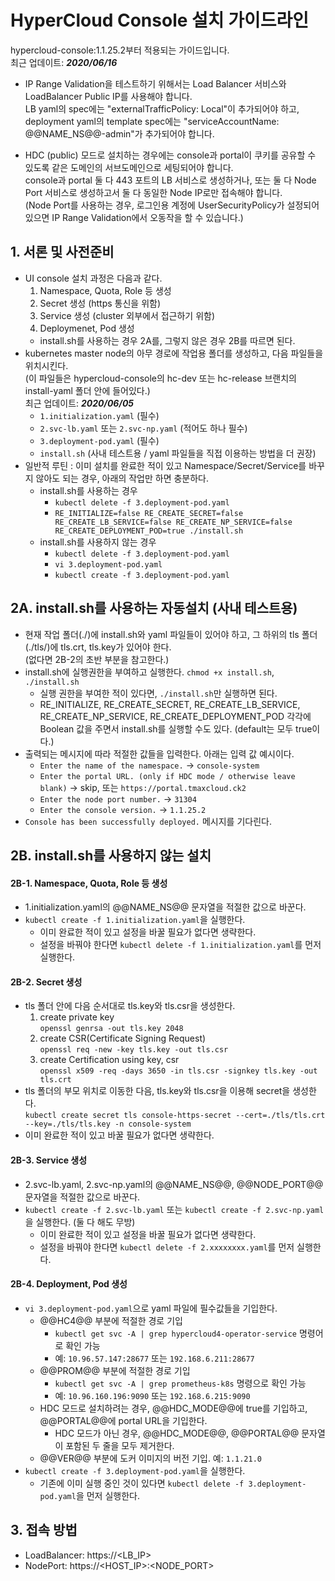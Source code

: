 # HyperCloud Console 설치 가이드라인
hypercloud-console:1.1.25.2부터 적용되는 가이드입니다.<br>
최근 업데이트: ***2020/06/16***

- IP Range Validation을 테스트하기 위해서는 Load Balancer 서비스와 LoadBalancer Public IP를 사용해야 합니다.<br>
LB yaml의 spec에는 "externalTrafficPolicy: Local"이 추가되어야 하고,<br>
deployment yaml의 template spec에는 "serviceAccountName: @@NAME_NS@@-admin"가 추가되어야 합니다.

- HDC (public) 모드로 설치하는 경우에는 console과 portal이 쿠키를 공유할 수 있도록 같은 도메인의 서브도메인으로 세팅되어야 합니다.<br>
console과 portal 둘 다 443 포트의 LB 서비스로 생성하거나, 또는 둘 다 Node Port 서비스로 생성하고서 둘 다 동일한 Node IP로만 접속해야 합니다.<br>
(Node Port를 사용하는 경우, 로그인용 계정에 UserSecurityPolicy가 설정되어 있으면 IP Range Validation에서 오동작을 할 수 있습니다.)

## 1. 서론 및 사전준비
- UI console 설치 과정은 다음과 같다.
  1. Namespace, Quota, Role 등 생성
  2. Secret 생성 (https 통신을 위함)
  3. Service 생성 (cluster 외부에서 접근하기 위함)
  4. Deploymenet, Pod 생성
  - install.sh를 사용하는 경우 2A를, 그렇지 않은 경우 2B를 따르면 된다.
- kubernetes master node의 아무 경로에 작업용 폴더를 생성하고, 다음 파일들을 위치시킨다.<br>
  (이 파일들은 hypercloud-console의 hc-dev 또는 hc-release 브랜치의 install-yaml 폴더 안에 들어있다.)<br>
  최근 업데이트: ***2020/06/05***
  - `1.initialization.yaml` (필수)
  - `2.svc-lb.yaml` 또는 `2.svc-np.yaml` (적어도 하나 필수)
  - `3.deployment-pod.yaml` (필수)
  - `install.sh` (사내 테스트용 / yaml 파일들을 직접 이용하는 방법을 더 권장)
- 일반적 루틴 : 이미 설치를 완료한 적이 있고 Namespace/Secret/Service를 바꾸지 않아도 되는 경우, 아래의 작업만 하면 충분하다.
  - install.sh를 사용하는 경우
      - `kubectl delete -f 3.deployment-pod.yaml`
      - `RE_INITIALIZE=false RE_CREATE_SECRET=false RE_CREATE_LB_SERVICE=false RE_CREATE_NP_SERVICE=false RE_CREATE_DEPLOYMENT_POD=true ./install.sh`
  - install.sh를 사용하지 않는 경우
      - `kubectl delete -f 3.deployment-pod.yaml`
      - `vi 3.deployment-pod.yaml`
      - `kubectl create -f 3.deployment-pod.yaml`


## 2A. install.sh를 사용하는 자동설치 (사내 테스트용)
- 현재 작업 폴더(./)에 install.sh와 yaml 파일들이 있어야 하고, 그 하위의 tls 폴더(./tls/)에 tls.crt, tls.key가 있어야 한다.<br>
(없다면 2B-2의 초반 부분을 참고한다.)
- install.sh에 실행권한을 부여하고 실행한다. `chmod +x install.sh`, `./install.sh`
  - 실행 권한을 부여한 적이 있다면, `./install.sh`만 실행하면 된다.
  - RE_INITIALIZE, RE_CREATE_SECRET, RE_CREATE_LB_SERVICE, RE_CREATE_NP_SERVICE, RE_CREATE_DEPLOYMENT_POD 각각에 Boolean 값을 주면서 install.sh를 실행할 수도 있다. (default는 모두 true이다.)
- 출력되는 메시지에 따라 적절한 값들을 입력한다. 아래는 입력 값 예시이다.
  - `Enter the name of the namespace.` -> `console-system`
  - `Enter the portal URL. (only if HDC mode / otherwise leave blank)` -> skip, 또는 `https://portal.tmaxcloud.ck2`
  - `Enter the node port number.` -> `31304`
  - `Enter the console version.` -> `1.1.25.2`
- `Console has been successfully deployed.` 메시지를 기다린다.


## 2B. install.sh를 사용하지 않는 설치

#### 2B-1. Namespace, Quota, Role 등 생성
- 1.initialization.yaml의 @@NAME_NS@@ 문자열을 적절한 값으로 바꾼다.
- `kubectl create -f 1.initialization.yaml`을 실행한다.
  - 이미 완료한 적이 있고 설정을 바꿀 필요가 없다면 생략한다.
  - 설정을 바꿔야 한다면 `kubectl delete -f 1.initialization.yaml`를 먼저 실행한다.

#### 2B-2. Secret 생성
- tls 폴더 안에 다음 순서대로 tls.key와 tls.csr을 생성한다.
  1. create private key<br>
    `openssl genrsa -out tls.key 2048`
  2. create CSR(Certificate Signing Request)<br>
    `openssl req -new -key tls.key -out tls.csr`
  3. create Certification using key, csr<br>
    `openssl x509 -req -days 3650 -in tls.csr -signkey tls.key -out tls.crt`
- tls 폴더의 부모 위치로 이동한 다음, tls.key와 tls.csr을 이용해 secret을 생성한다.<br>
  `kubectl create secret tls console-https-secret --cert=./tls/tls.crt --key=./tls/tls.key -n console-system`
- 이미 완료한 적이 있고 바꿀 필요가 없다면 생략한다.

#### 2B-3. Service 생성
- 2.svc-lb.yaml, 2.svc-np.yaml의 @@NAME_NS@@, @@NODE_PORT@@ 문자열을 적절한 값으로 바꾼다.
- `kubectl create -f 2.svc-lb.yaml` 또는 `kubectl create -f 2.svc-np.yaml`을 실행한다. (둘 다 해도 무방)
  - 이미 완료한 적이 있고 설정을 바꿀 필요가 없다면 생략한다.
  - 설정을 바꿔야 한다면 `kubectl delete -f 2.xxxxxxxx.yaml`를 먼저 실행한다.

#### 2B-4. Deployment, Pod 생성
- `vi 3.deployment-pod.yaml`으로 yaml 파일에 필수값들을 기입한다.
  - @@HC4@@ 부분에 적절한 경로 기입 
    - `kubectl get svc -A | grep hypercloud4-operator-service` 명령어로 확인 가능
    - 예: `10.96.57.147:28677` 또는 `192.168.6.211:28677`
  - @@PROM@@ 부분에 적절한 경로 기입 
    - `kubectl get svc -A | grep prometheus-k8s` 명령으로 확인 가능
    - 예: `10.96.160.196:9090` 또는 `192.168.6.215:9090`
  - HDC 모드로 설치하려는 경우, @@HDC_MODE@@에 true를 기입하고, @@PORTAL@@에 portal URL을 기입한다.
      - HDC 모드가 아닌 경우, @@HDC_MODE@@, @@PORTAL@@ 문자열이 포함된 두 줄을 모두 제거한다.
  - @@VER@@ 부분에 도커 이미지의 버전 기입. 예: `1.1.21.0`
- `kubectl create -f 3.deployment-pod.yaml`을 실행한다.
  - 기존에 이미 실행 중인 것이 있다면 `kubectl delete -f 3.deployment-pod.yaml`을 먼저 실행한다.


## 3. 접속 방법
- LoadBalancer: https://<LB_IP>
- NodePort: https://<HOST_IP>:<NODE_PORT>

